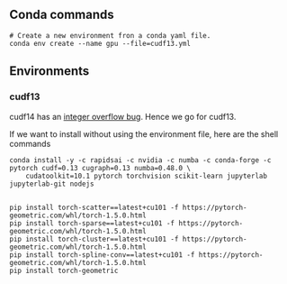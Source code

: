 ## Conda commands
```shell
# Create a new environment fron a conda yaml file. 
conda env create --name gpu --file=cudf13.yml
```

## Environments
### cudf13
cudf14 has an [integer overflow bug](https://github.com/rapidsai/cugraph/issues/850). Hence we go for cudf13.

If we want to install without using the environment file, here are the shell commands
```shell
conda install -y -c rapidsai -c nvidia -c numba -c conda-forge -c pytorch cudf=0.13 cugraph=0.13 numba=0.48.0 \
    cudatoolkit=10.1 pytorch torchvision scikit-learn jupyterlab jupyterlab-git nodejs
    
    
pip install torch-scatter==latest+cu101 -f https://pytorch-geometric.com/whl/torch-1.5.0.html
pip install torch-sparse==latest+cu101 -f https://pytorch-geometric.com/whl/torch-1.5.0.html
pip install torch-cluster==latest+cu101 -f https://pytorch-geometric.com/whl/torch-1.5.0.html
pip install torch-spline-conv==latest+cu101 -f https://pytorch-geometric.com/whl/torch-1.5.0.html
pip install torch-geometric
```
